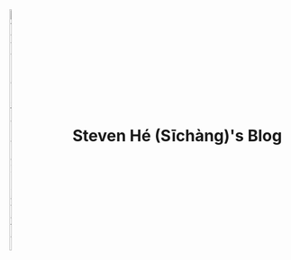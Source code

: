 <!-- toc -->

<div style="display: flex; align-items: center;">
    <img alt="Steven Hé (Sīchàng)'s avatar" style="width: calc(100% - 30em); height: auto; max-width: 100%;"
        src="/favicon.svg" />
    <div style="min-width: fit-content; margin-left: 2em;">

# Steven Hé (Sīchàng)'s Blog

</div>
</div>

